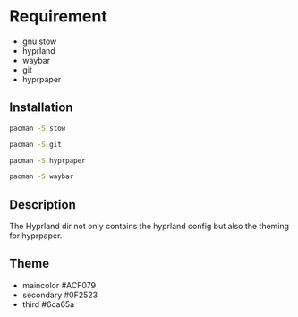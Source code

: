 # Requirement
- gnu stow
- hyprland
- waybar
- git
- hyprpaper

## Installation
```bash
pacman -S stow
```
```bash
pacman -S git
```
```bash
pacman -S hyprpaper
```
```bash
pacman -S waybar
```

## Description
The Hyprland dir not only contains the hyprland config but also the theming for hyprpaper.

## Theme

- maincolor #ACF079
- secondary #0F2523
- third #6ca65a
